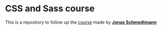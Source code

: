 # CSS and Sass course

This is a repository to follow up the [course](https://www.udemy.com/course/advanced-css-and-sass/) made by **[Jonas Schmedtmann](https://twitter.com/jonasschmedtman)**
